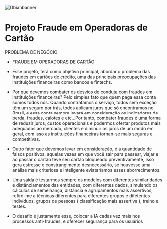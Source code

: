 ![Dbianbanner](https://user-images.githubusercontent.com/79420053/193087606-c74d7cdc-f5a2-4900-ba2e-c06108d1b586.png)
# Projeto Fraude em Operadoras de Cartão 

PROBLEMA DE NEGÓCIO
- FRAUDE EM OPERADORAS DE CARTÃO

- Esse projeto, terá como objetivo principal, abordar o problema das fraudes em cartões de crédito, uma das principais preocupações das instituições financeiras como bancos e fintechs.

- Por que devemos combater os desvios de conduta com fraudes em instituições financeiras? Pelo simples fato que quem paga essa conta somos todos nós. Quando contratamos o serviço, todos sem exceção têm um seguro por trás, todos aplicam juros que só encontramos no Brasil, e essa conta sempre levará em consideração os indicadores de perda, fraudes, calotes e etc...Por tanto, combater fraudes é uma forma de reduzir juros, custos operacionais e podermos ofertar produtos mais adequados ao mercado, clientes e diminuir os juros de um modo em geral, com isso as instituições financeiras tornan-se mais seguras e competitivas.

- Outro fator que devemos levar em consideração, é a quantidade de falsos positivos, aquelas vezes em que você sair para passear, viajar e ao passar o cartão teve seu cartão bloqueado preventivamente, isso gera estresse e constrangimento desnecessário, se houvesse uma análise mais criteriosa e inteligente eviataríamos esses aborrecimentos.

- Uma saída é testarmos sempre os modelos com diferentes similaridades e distânciamentos das entidades, com diferentes dados, simulando os cálculos de semelhança, distância e agrupamentos mais assertivos, refiro-me a técnicas diferentes para diferentes grupos e difetentes indivíduos, grupos de pessoas ( classificação mais assertiva ), treino e testes.

- O desafio é justamente esse, colocar a IA cadas vez mais nos processos anti-fraudes, e oferecer segurança para os usuários
